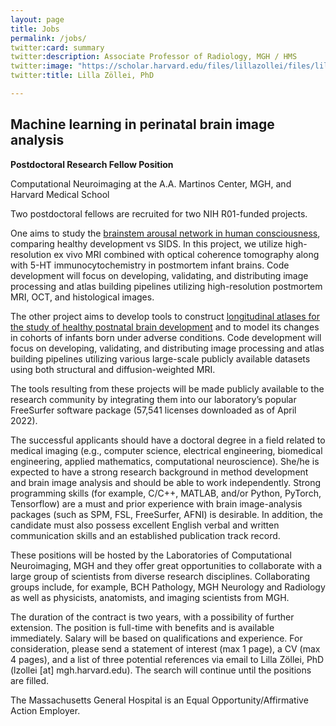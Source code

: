```yaml
---
layout: page
title: Jobs
permalink: /jobs/
twitter:card: summary
twitter:description: Associate Professor of Radiology, MGH / HMS
twitter:image: "https://scholar.harvard.edu/files/lillazollei/files/lillazollei.cr_.sm2_.jpg?m=1559666976"
twitter:title: Lilla Zöllei, PhD

---
```



## Machine learning in perinatal brain image analysis

**Postdoctoral Research Fellow Position**

Computational Neuroimaging at the A.A. Martinos Center, MGH, and Harvard
Medical School

Two postdoctoral fellows are recruited for two NIH R01-funded projects.

One aims to study the <u>brainstem arousal network in human
consciousness</u>, comparing healthy development vs SIDS. In this
project, we utilize high-resolution ex vivo MRI combined with optical
coherence tomography along with 5-HT immunocytochemistry in postmortem
infant brains. Code development will focus on developing, validating,
and distributing image processing and atlas building pipelines utilizing
high-resolution postmortem MRI, OCT, and histological images.

The other project aims to develop tools to construct <u>longitudinal atlases
for the study of healthy postnatal brain development</u> and to model
its changes in cohorts of infants born under adverse conditions. Code
development will focus on developing, validating, and distributing image
processing and atlas building pipelines utilizing various large-scale
publicly available datasets using both structural and diffusion-weighted
MRI.

The tools resulting from these projects will be made publicly available
to the research community by integrating them into our laboratory’s
popular FreeSurfer software package (57,541 licenses downloaded as of
April 2022).

The successful applicants should have a doctoral degree in a field
related to medical imaging (e.g., computer science, electrical
engineering, biomedical engineering, applied mathematics, computational
neuroscience). She/he is expected to have a strong research background
in method development and brain image analysis and should be able to
work independently. Strong programming skills (for example, C/C++,
MATLAB, and/or Python, PyTorch, Tensorflow) are a must and prior
experience with brain image-analysis packages (such as SPM, FSL,
FreeSurfer, AFNI) is desirable. In addition, the candidate must also
possess excellent English verbal and written communication skills and an
established publication track record.

These positions will be hosted by the Laboratories of Computational
Neuroimaging, MGH and they offer great opportunities to collaborate with
a large group of scientists from diverse research disciplines.
Collaborating groups include, for example, BCH Pathology, MGH Neurology
and Radiology as well as physicists, anatomists, and imaging scientists
from MGH.

The duration of the contract is two years, with a possibility of further
extension. The position is full-time with benefits and is available
immediately. Salary will be based on qualifications and experience. For
consideration, please send a statement of interest (max 1 page), a CV
(max 4 pages), and a list of three potential references via email to
Lilla Zöllei, PhD (lzollei \[at\] mgh.harvard.edu). The search will
continue until the positions are filled.

The Massachusetts General Hospital is an Equal Opportunity/Affirmative
Action Employer.

 




